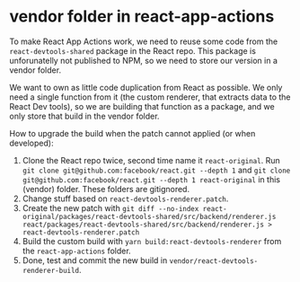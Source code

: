 # vendor folder in react-app-actions

To make React App Actions work, we need to reuse some code from the `react-devtools-shared` package in the React repo. This package is unforunatelly not published to NPM, so we need to store our version in a vendor folder.

We want to own as little code duplication from React as possible. We only need a single function from it (the custom renderer, that extracts data to the React Dev tools), so we are building that function as a package, and we only store that build in the vendor folder.

How to upgrade the build when the patch cannot applied (or when developed):

1. Clone the React repo twice, second time name it `react-original`. Run `git clone git@github.com:facebook/react.git --depth 1` and `git clone git@github.com:facebook/react.git --depth 1 react-original` in this (vendor) folder. These folders are gitignored.
2. Change stuff based on `react-devtools-renderer.patch`.
3. Create the new patch with `git diff --no-index react-original/packages/react-devtools-shared/src/backend/renderer.js react/packages/react-devtools-shared/src/backend/renderer.js > react-devtools-renderer.patch`
4. Build the custom build with `yarn build:react-devtools-renderer` from the `react-app-actions` folder.
5. Done, test and commit the new build in `vendor/react-devtools-renderer-build`.

